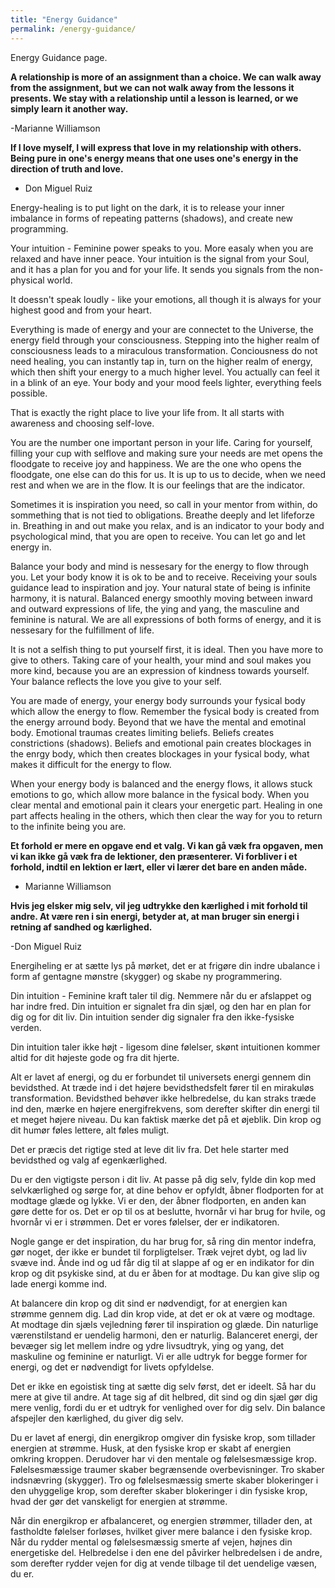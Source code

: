 ```yaml
---
title: "Energy Guidance"
permalink: /energy-guidance/
---
```


Energy Guidance page.

**A relationship is more of an assignment than a choice. We can walk away from the assignment, but we can not walk away from the lessons it presents. We stay with a relationship until a lesson is learned, or we simply learn it another way.**
 
 -Marianne Williamson
 
 **If I love myself, I will express that love in my relationship with others. Being pure in one's energy means that one uses one's energy in the direction of truth and love.**
 
  - Don Miguel Ruiz
  
  
Energy-healing is to put light on the dark, it is to release your inner imbalance in forms of repeating patterns (shadows), and create new programming. 
  
Your intuition - Feminine power speaks to you. More easaly when you are relaxed and have inner peace. Your intuition is the signal from your Soul, and it has a plan for you and for your life. It sends you signals from the non-physical world.
  
It doessn't speak loudly - like your emotions, all though it is always for your highest good and from your heart.



Everything is made of energy and your are connectet to the Universe, the energy field through your consciousness. Stepping into the higher realm of consciousness leads to a miraculous transformation. Conciousness do not need healing, you can instantly tap in, turn on the higher realm of energy, which then shift your energy to a much higher level. You  actually can feel it in a blink of an eye. Your body and your mood feels lighter, everything feels possible.

That is exactly the right place to live your life from. It all starts with awareness and choosing self-love.

You are the number one important person in your life. Caring for yourself, filling your cup with selflove and making sure your needs are met opens the floodgate to receive joy and happiness. We are the one who opens the floodgate, one else can do this for us. It is up to us to decide, when we need rest and when we are in the flow. It is our feelings that are the indicator.

Sometimes it is inspiration you need, so call in your mentor from within, do sommething that is not tied to obligations. Breathe deeply and let lifeforze in. Breathing in and out make you relax, and is an indicator to your body and psychological mind, that you are open to receive. You can let go and let energy in.

Balance your body and mind is nessesary for the energy to flow through you. Let your body know it is ok to be and to receive. Receiving your souls guidance lead to inspiration and joy. Your natural state of being is infinite harmony, it is natural. Balanced energy smoothly moving between inward and outward expressions of life, the ying and yang, the masculine and feminine is natural. We are all expressions of both forms of energy, and it is nessesary for the fulfillment of life.

It is not a selfish thing to put yourself first, it is ideal. Then you have more to give to others. Taking care of your health, your mind and soul makes you more kind, because you are an expression of kindness towards yourself. Your balance reflects the love you give to your self.

You are made of energy, your energy body surrounds your fysical body which allow the energy to flow. Remember the fysical body is created from the energy arround body. Beyond that we have the mental and emotinal body. Emotional traumas creates limiting beliefs. Beliefs creates constrictions (shadows). Beliefs and emotional pain creates blockages in the enrgy body, which then creates blockages in your fysical body, what makes it difficult for the energy to flow.

When your energy body is balanced and the energy flows, it allows stuck emotions to go, which allow more balance in the fysical body. When you clear mental and emotional pain it clears your energetic part. Healing in one part affects healing in the others, which then clear the way for you to return to the infinite being you are. 



**Et forhold er mere en opgave end et valg. Vi kan gå væk fra opgaven, men vi kan ikke gå væk fra de lektioner, den præsenterer. Vi forbliver i et forhold, indtil en lektion er lært, eller vi lærer det bare en anden måde.**

 - Marianne Williamson


**Hvis jeg elsker mig selv, vil jeg udtrykke den kærlighed i mit forhold til andre. At være ren i sin energi, betyder at, at man bruger sin energi i retning af sandhed og kærlighed.**
 
 -Don Miguel Ruiz 
 
 Energiheling er at sætte lys på mørket, det er at frigøre din indre ubalance i form af gentagne mønstre (skygger) og skabe ny programmering.
  
Din intuition - Feminine kraft taler til dig. Nemmere når du er afslappet og har indre fred. Din intuition er signalet fra din sjæl, og den har en plan for dig og for dit liv. Din intuition sender dig signaler fra den ikke-fysiske verden.
  
Din intuition taler ikke højt - ligesom dine følelser, skønt intuitionen kommer altid for dit højeste gode og fra dit hjerte.
 
 Alt er lavet af energi, og du er forbundet til universets energi gennem din bevidsthed. At træde ind i det højere bevidsthedsfelt fører til en mirakuløs transformation. Bevidsthed behøver ikke helbredelse, du kan straks træde ind den, mærke en højere energifrekvens, som derefter skifter din energi til et meget højere niveau. Du kan faktisk mærke det på et øjeblik. Din krop og dit humør føles lettere, alt føles muligt.

Det er præcis det rigtige sted at leve dit liv fra. Det hele starter med bevidsthed og valg af egenkærlighed.

Du er den vigtigste person i dit liv. At passe på dig selv, fylde din kop med selvkærlighed og sørge for, at dine behov er opfyldt, åbner flodporten for at modtage glæde og lykke. Vi er den, der åbner flodporten, en anden kan gøre dette for os. Det er op til os at beslutte, hvornår vi har brug for hvile, og hvornår vi er i strømmen. Det er vores følelser, der er indikatoren.

Nogle gange er det inspiration, du har brug for, så ring din mentor indefra, gør noget, der ikke er bundet til forpligtelser. Træk vejret dybt, og lad liv svæve ind. Ånde ind og ud får dig til at slappe af og er en indikator for din krop og dit psykiske sind, at du er åben for at modtage. Du kan give slip og lade energi komme ind.

At balancere din krop og dit sind er nødvendigt, for at energien kan strømme gennem dig. Lad din krop vide, at det er ok at være og modtage. At modtage din sjæls vejledning fører til inspiration og glæde. Din naturlige værenstilstand er uendelig harmoni, den er naturlig. Balanceret energi, der bevæger sig let mellem indre og ydre livsudtryk, ying og yang, det maskuline og feminine er naturligt. Vi er alle udtryk for begge former for energi, og det er nødvendigt for livets opfyldelse.

Det er ikke en egoistisk ting at sætte dig selv først, det er ideelt. Så har du mere at give til andre. At tage sig af dit helbred, dit sind og din sjæl gør dig mere venlig, fordi du er et udtryk for venlighed over for dig selv. Din balance afspejler den kærlighed, du giver dig selv.

Du er lavet af energi, din energikrop omgiver din fysiske krop, som tillader energien at strømme. Husk, at den fysiske krop er skabt af energien omkring kroppen. Derudover har vi den mentale og følelsesmæssige krop. Følelsesmæssige traumer skaber begrænsende overbevisninger. Tro skaber indsnævring (skygger). Tro og følelsesmæssig smerte skaber blokeringer i den uhyggelige krop, som derefter skaber blokeringer i din fysiske krop, hvad der gør det vanskeligt for energien at strømme.

Når din energikrop er afbalanceret, og energien strømmer, tillader den, at fastholdte følelser forløses, hvilket giver mere balance i den fysiske krop. Når du rydder mental og følelsesmæssig smerte af vejen, højnes din energetiske del. Helbredelse i den ene del påvirker helbredelsen i de andre, som derefter rydder vejen for dig at vende tilbage til det uendelige væsen, du er.
 
 


